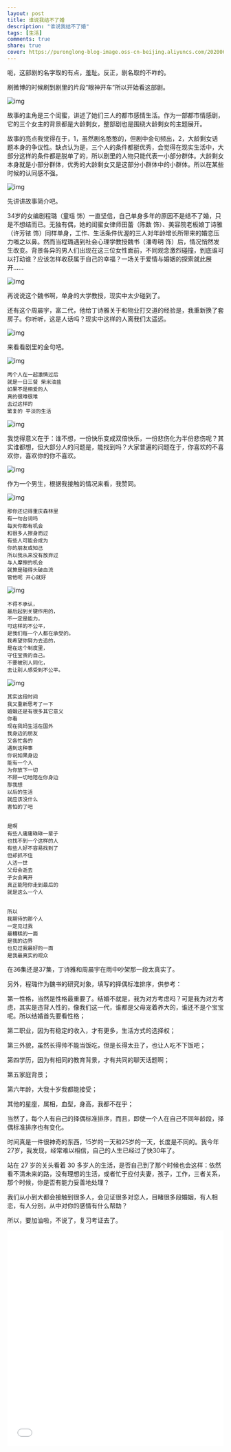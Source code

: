 ```yaml
---
layout: post
title: 谁说我结不了婚
description: "谁说我结不了婚"
tags: [生活]
comments: true
share: true
cover: https://puronglong-blog-image.oss-cn-beijing.aliyuncs.com/20200604110617.png
---
```


<!-- more -->

呃，这部剧的名字取的有点，羞耻。反正，剧名取的不咋的。

刷微博的时候刷到剧里的片段“眼神开车”所以开始看这部剧。

![img](https://puronglong-blog-image.oss-cn-beijing.aliyuncs.com/20200604110911.png)

故事的主角是三个闺蜜，讲述了她们三人的都市感情生活。作为一部都市情感剧，它的三个女主的背景都是大龄剩女，整部剧也是围绕大龄剩女的主题展开。

故事的亮点我觉得在于，1，虽然剧名憨憨的，但剧中金句频出，2，大龄剩女话题本身的争议性。缺点认为是，三个人的条件都挺优秀，会觉得在现实生活中，大部分这样的条件都是脱单了的，所以剧里的人物只能代表一小部分群体。大龄剩女本身就是小部分群体，优秀的大龄剩女又是这部分小群体中的小群体。所以在某些时候的认同感不强。

![img](https://puronglong-blog-image.oss-cn-beijing.aliyuncs.com/20200604111419.png)

先讲讲故事简介吧。

34岁的女编剧程璐（童瑶 饰）一直坚信，自己单身多年的原因不是结不了婚，只是不想结而已。无独有偶，她的闺蜜女律师田蕾（陈数 饰）、美容院老板娘丁诗雅（许芳铱 饰）同样单身，工作、生活条件优渥的三人对年龄增长所带来的婚恋压力嗤之以鼻。然而当程璐遇到社会心理学教授魏书（潘粤明 饰）后，情况悄然发生改变。背景各异的男人们出现在这三位女性面前，不同观念激烈碰撞，到底谁可以打动谁？应该怎样收获属于自己的幸福？一场关于爱情与婚姻的探索就此展开……

![img](https://puronglong-blog-image.oss-cn-beijing.aliyuncs.com/20200604111533.png)

再说说这个魏书啊，单身的大学教授，现实中太少碰到了。

还有这个周晨宇，富二代，他给丁诗雅关于和物业打交道的经验是，我重新换了套房子。你听听，这是人话吗？现实中这样的人离我们太遥远。

![img](https://puronglong-blog-image.oss-cn-beijing.aliyuncs.com/20200604114827.png)

来看看剧里的金句吧。

![img](https://puronglong-blog-image.oss-cn-beijing.aliyuncs.com/20200604112455.png)

```
两个人在一起激情过后
就是一日三餐 柴米油盐
如果不是相爱的人
真的很难很难
去过这样的
繁复的 平淡的生活
```

![img](https://puronglong-blog-image.oss-cn-beijing.aliyuncs.com/20200604112742.png)

我觉得意义在于：谁不想，一份快乐变成双倍快乐，一份悲伤化为半份悲伤呢？其实谁都想，但大部分人的问题是，能找到吗？大家普遍的问题在于，你喜欢的不喜欢你，喜欢你的你不喜欢。

![img](https://puronglong-blog-image.oss-cn-beijing.aliyuncs.com/20200604113628.png)

作为一个男生，根据我接触的情况来看，我赞同。

![img](https://puronglong-blog-image.oss-cn-beijing.aliyuncs.com/20200604114000.png)

```
那你还记得重庆森林里
有一句台词吗
每天你都有机会
和很多人擦身而过
有些人可能会成为
你的朋友或知己
所以我从来没有放弃过
与人摩擦的机会
就算是碰得头破血流
管他呢 开心就好
```

![img](https://puronglong-blog-image.oss-cn-beijing.aliyuncs.com/20200604155335.png)

```
不得不承认，
最后起到关键作用的，
不一定是能力，
可这样的不公平，
是我们每一个人都在承受的。
我希望你努力去追的，
是在这个制度里，
守住宝贵的自己。
不要被别人同化，
去让别人感受到不公平。
```

![img](https://puronglong-blog-image.oss-cn-beijing.aliyuncs.com/20200604160038.png)


```
其实这段时间
我又重新思考了一下
婚姻还是有很多其它意义
你看
现在我妈生活在国外
我身边的朋友
又各忙各的
遇到这种事
你说如果身边
能有一个人
为你放下一切
不顾一切地陪在你身边
那我想
以后的生活
就应该没什么
害怕的了吧


是啊
有些人庸庸碌碌一辈子
也找不到一个这样的人
有些人好不容易找到了
但却抓不住
人活一世
父母会逝去
子女会离开
真正能陪你走到最后的
就是这么一个人


所以
我期待的那个人
一定见过我
最糟糕的一面
是我的边界
也见过我最好的一面
是我最真实的观众
```

在36集还是37集，丁诗雅和周晨宇在雨中吵架那一段太真实了。

另外，程璐作为魏书的研究对象，填写的择偶标准排序，供参考：

第一性格，当然是性格最重要了。结婚不就是，我为对方考虑吗？可是我为对方考虑，其实是违背人性的，像我们这一代，谁都是父母宠着养大的，谁还不是个宝宝呢。所以结婚首先要看性格；

第二职业，因为有稳定的收入，才有更多，生活方式的选择权；

第三外貌，虽然长得帅不能当饭吃，但是长得太丑了，也让人吃不下饭吧；

第四学历，因为有相同的教育背景，才有共同的聊天话题啊；

第五家庭背景；

第六年龄，大我十岁我都能接受；

其他的星座，属相，血型，身高，我都不在乎；

当然了，每个人有自己的择偶标准排序，而且，即使一个人在自己不同年龄段，择偶标准排序也有变化。

时间真是一件很神奇的东西，15岁的一天和25岁的一天，长度是不同的。我今年27岁，我发现，经常难以相信，自己的人生已经过了快30年了。

站在 27 岁的关头看着 30 多岁人的生活，是否自己到了那个时候也会这样：依然看不清未来的路，没有理想的生活，或者忙于应付夫妻，孩子，工作，三者关系，那个时候，你是否有能力妥善地处理？

我们从小到大都会接触到很多人，会见证很多对恋人，目睹很多段婚姻，有人相恋，有人分别，从中对你的感情有什么帮助？

所以，要加油啦，不说了，复习考证去了。

<iframe src="//player.bilibili.com/player.html?aid=243451274&bvid=BV1Kv41167rD&cid=197742753&page=1&danmaku=0" scrolling="no" border="0" frameborder="no" framespacing="0" allowfullscreen="true" width="100%" height="500"></iframe>
